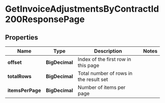 

# GetInvoiceAdjustmentsByContractId200ResponsePage


## Properties

| Name | Type | Description | Notes |
|------------ | ------------- | ------------- | -------------|
|**offset** | **BigDecimal** | Index of the first row in this page |  |
|**totalRows** | **BigDecimal** | Total number of rows in the result set |  |
|**itemsPerPage** | **BigDecimal** | Number of items per page |  |



